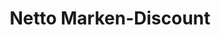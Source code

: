 ---
title: "Netto Marken-Discount"
url: /jena/netto-marken-discount-heinrich-heine-strasse/
shop: Supermarkt
---